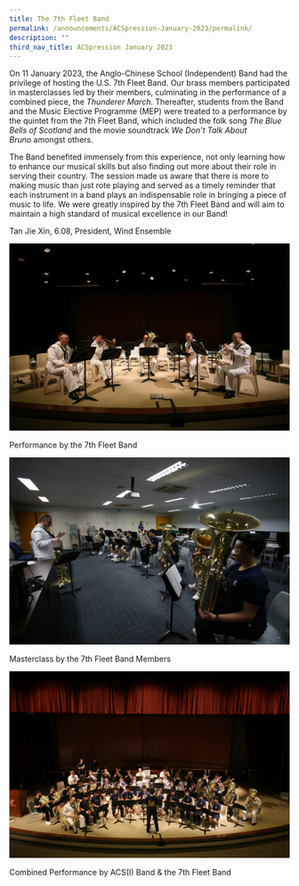 ```yaml
---
title: The 7th Fleet Band
permalink: /announcements/ACSpression-January-2023/permalink/
description: ""
third_nav_title: ACSpression January 2023
---
```

On 11 January 2023, the Anglo-Chinese School (Independent) Band had the privilege of hosting the U.S. 7th Fleet Band. Our brass members participated in masterclasses led by their members, culminating in the performance of a combined piece, the _Thunderer March_. Thereafter, students from the Band and the Music Elective Programme (MEP) were treated to a performance by the quintet from the 7th Fleet Band, which included the folk song _The Blue Bells of Scotland_ and the movie soundtrack _We Don’t Talk About Bruno_ amongst others.

The Band benefited immensely from this experience, not only learning how to enhance our musical skills but also finding out more about their role in serving their country. The session made us aware that there is more to making music than just rote playing and served as a timely reminder that each instrument in a band plays an indispensable role in bringing a piece of music to life. We were greatly inspired by the 7th Fleet Band and will aim to maintain a high standard of musical excellence in our Band!

Tan Jie Xin, 6.08, President, Wind Ensemble

[![](/images/ACSpression/Picture2-2.jpg)](/images/ACSpression/Picture2-2.jpg)

Performance by the 7th Fleet Band

[![](/images/ACSpression/Picture3-2.jpg)](/images/ACSpression/Picture3-2.jpg)

Masterclass by the 7th Fleet Band Members

[![](/images/ACSpression/Picture4-2.jpg)](/images/ACSpression/Picture4-2.jpg)

Combined Performance by ACS(I) Band & the 7th Fleet Band